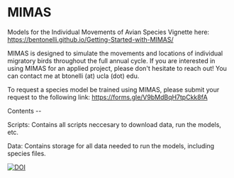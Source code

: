 # MIMAS
Models for the Individual Movements of Avian Species
Vignette here: https://bentonelli.github.io/Getting-Started-with-MIMAS/

MIMAS is designed to simulate the movements and locations of individual migratory birds throughout the full annual cycle. If you are interested in using MIMAS for an applied project, please don't hesitate to reach out! You can contact me at btonelli (at) ucla (dot) edu.

To request a species model be trained using MIMAS, please submit your request to the following link:
https://forms.gle/V9bMdBqH7tpCkk8fA

Contents --

Scripts: Contains all scripts neccesary to download data, run the models, etc.

Data: Contains storage for all data needed to run the models, including species files.

[![DOI](https://zenodo.org/badge/504260484.svg)](https://zenodo.org/badge/latestdoi/504260484)
